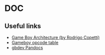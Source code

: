 # DOC

## Useful links

- [Game Boy Architecture (by Rodrigo Copetti)](https://www.copetti.org/writings/consoles/game-boy/)
- [Gameboy opcode table](https://www.pastraiser.com/cpu/gameboy/gameboy_opcodes.html)
- [gbdev Pandocs](https://gbdev.io/pandocs/)
